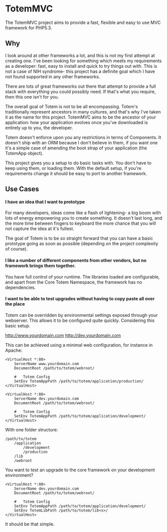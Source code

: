 # TotemMVC

The TotemMVC project aims to provide a fast, flexible and easy to use MVC
framework for PHP5.3.

Why
--------

I look around at other frameworks a lot, and this is not my first attempt
at creating one. I've been looking for something which meets my requirements
as a developer: fast, easy to install and quick to try things out with. This
is not a case of NIH syndrome- this project has a definite goal which
I have not found supported in any other frameworks.

There are lots of great frameworks out there that attempt to provide a full
stack with everything you could possibly need. If that's what you require,
then this one isn't for you.

The overall goal of Totem is not to be all encompassing. Totem's traditionally
represent ancestors in many cultures, and that's why I've taken it as the name
for this project. TotemMVC aims to be the ancestor of your application: how your
application evolves once you've downloaded is entirely up to you, the developer.

Totem doesn't enforce upon you any restrictions in terms of Components. It
doesn't ship with an ORM because I don't believe in them, if you want one it's
a simple case of amending the boot strap of your application (the TotemApp object).

This project gives you a setup to do basic tasks with. You don't have to keep
using them, or loading them.  With the default setup, if you're requirements
change it should be easy to port to another framework.
 
Use Cases
---------

#### I have an idea that I want to prototype

For many developers, ideas come like a flash of lightening- a big boom with lots
of energy empowering you to create something. It doesn't last long, and the
more time between fingers to keyboard the more chance that you will not capture
the idea at it's fullest.

The goal of Totem is to be so straight forward that you can have a basic prototype
going as soon as possible (depending on the project complexity of course).

#### I like a number of different components from other vendors, but no framework brings them together.

You have full control of your runtime. The libraries loaded are configurable,
and apart from the Core Totem Namespace, the framework has no dependencies.

#### I want to be able to test upgrades without having to copy paste all over the place

Totem can be overridden by environmental settings exposed through your webserver.
This allows it to be configured quite quickly. Considering this basic setup.

http://www.yourdomain.com
http://dev.yourdomain.com

This can be achieved using a minimal web configuration, for instance in Apache:

    <VirtualHost *:80>
        ServerName www.yourdomain.com
        DocumentRoot /path/to/totem/webroot/

        #   Totem Config
        SetEnv TotemAppPath /path/to/totem/application/production/
    </VirtualHost>

    <VirtualHost *:80>
        ServerName dev.yourdomain.com
        DocumentRoot /path/to/totem/webroot/

        #   Totem Config
        SetEnv TotemAppPath /path/to/totem/application/development/
    </VirtualHost>

With one folder structure:

    /path/to/totem
        /application
            /development
            /production
        /lib
        /webroot

You want to test an upgrade to the core framework on your development environment?

    <VirtualHost *:80>
        ServerName dev.yourdomain.com
        DocumentRoot /path/to/totem/webroot/

        #   Totem Config
        SetEnv TotemAppPath /path/to/totem/application/development/
        SetEnv TotemLibPath /path/to/totem/lib<x>/
    </VirtualHost>

It should be that simple.